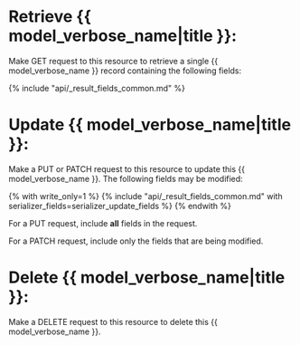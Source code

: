 # Retrieve {{ model_verbose_name|title }}:

Make GET request to this resource to retrieve a single {{ model_verbose_name }}
record containing the following fields:

{% include "api/_result_fields_common.md" %}

# Update {{ model_verbose_name|title }}:

Make a PUT or PATCH request to this resource to update this
{{ model_verbose_name }}. The following fields may be modified:

{% with write_only=1 %}
{% include "api/_result_fields_common.md" with serializer_fields=serializer_update_fields %}
{% endwith %}

For a PUT request, include **all** fields in the request.

For a PATCH request, include only the fields that are being modified.

# Delete {{ model_verbose_name|title }}:

Make a DELETE request to this resource to delete this {{ model_verbose_name }}.
